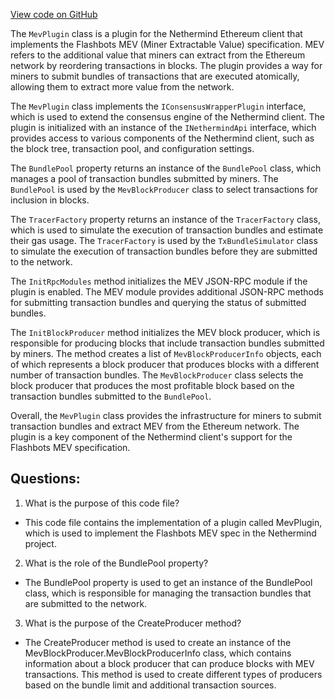 [View code on GitHub](https://github.com/nethermindeth/nethermind/Nethermind.Mev/MevPlugin.cs)

The `MevPlugin` class is a plugin for the Nethermind Ethereum client that implements the Flashbots MEV (Miner Extractable Value) specification. MEV refers to the additional value that miners can extract from the Ethereum network by reordering transactions in blocks. The plugin provides a way for miners to submit bundles of transactions that are executed atomically, allowing them to extract more value from the network.

The `MevPlugin` class implements the `IConsensusWrapperPlugin` interface, which is used to extend the consensus engine of the Nethermind client. The plugin is initialized with an instance of the `INethermindApi` interface, which provides access to various components of the Nethermind client, such as the block tree, transaction pool, and configuration settings.

The `BundlePool` property returns an instance of the `BundlePool` class, which manages a pool of transaction bundles submitted by miners. The `BundlePool` is used by the `MevBlockProducer` class to select transactions for inclusion in blocks.

The `TracerFactory` property returns an instance of the `TracerFactory` class, which is used to simulate the execution of transaction bundles and estimate their gas usage. The `TracerFactory` is used by the `TxBundleSimulator` class to simulate the execution of transaction bundles before they are submitted to the network.

The `InitRpcModules` method initializes the MEV JSON-RPC module if the plugin is enabled. The MEV module provides additional JSON-RPC methods for submitting transaction bundles and querying the status of submitted bundles.

The `InitBlockProducer` method initializes the MEV block producer, which is responsible for producing blocks that include transaction bundles submitted by miners. The method creates a list of `MevBlockProducerInfo` objects, each of which represents a block producer that produces blocks with a different number of transaction bundles. The `MevBlockProducer` class selects the block producer that produces the most profitable block based on the transaction bundles submitted to the `BundlePool`.

Overall, the `MevPlugin` class provides the infrastructure for miners to submit transaction bundles and extract MEV from the Ethereum network. The plugin is a key component of the Nethermind client's support for the Flashbots MEV specification.
## Questions: 
 1. What is the purpose of this code file?
- This code file contains the implementation of a plugin called MevPlugin, which is used to implement the Flashbots MEV spec in the Nethermind project.

2. What is the role of the BundlePool property?
- The BundlePool property is used to get an instance of the BundlePool class, which is responsible for managing the transaction bundles that are submitted to the network.

3. What is the purpose of the CreateProducer method?
- The CreateProducer method is used to create an instance of the MevBlockProducer.MevBlockProducerInfo class, which contains information about a block producer that can produce blocks with MEV transactions. This method is used to create different types of producers based on the bundle limit and additional transaction sources.